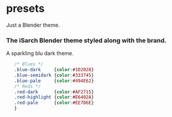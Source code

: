 presets
=======

Just a Blender theme.

### The iSarch Blender theme styled along with the brand.

A sparkling blu dark theme.

```css
   /* Blues */
   .blue-dark     {color:#1D2028}
   .blue-semidark {color:#333745}
   .blue-pale     {color:#494E62}
   /* Reds */
   .red-dark      {color:#AF2715}
   .red-highlight {color:#E6402A}
   .red-pale      {color:#EE7D6E}
   }
```
